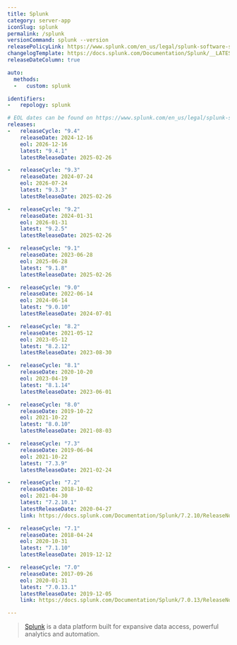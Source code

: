 ```yaml
---
title: Splunk
category: server-app
iconSlug: splunk
permalink: /splunk
versionCommand: splunk --version
releasePolicyLink: https://www.splunk.com/en_us/legal/splunk-software-support-policy.html
changelogTemplate: https://docs.splunk.com/Documentation/Splunk/__LATEST__/ReleaseNotes/MeetSplunk
releaseDateColumn: true

auto:
  methods:
  -   custom: splunk

identifiers:
-   repology: splunk

# EOL dates can be found on https://www.splunk.com/en_us/legal/splunk-software-support-policy.html.
releases:
-   releaseCycle: "9.4"
    releaseDate: 2024-12-16
    eol: 2026-12-16
    latest: "9.4.1"
    latestReleaseDate: 2025-02-26

-   releaseCycle: "9.3"
    releaseDate: 2024-07-24
    eol: 2026-07-24
    latest: "9.3.3"
    latestReleaseDate: 2025-02-26

-   releaseCycle: "9.2"
    releaseDate: 2024-01-31
    eol: 2026-01-31
    latest: "9.2.5"
    latestReleaseDate: 2025-02-26

-   releaseCycle: "9.1"
    releaseDate: 2023-06-28
    eol: 2025-06-28
    latest: "9.1.8"
    latestReleaseDate: 2025-02-26

-   releaseCycle: "9.0"
    releaseDate: 2022-06-14
    eol: 2024-06-14
    latest: "9.0.10"
    latestReleaseDate: 2024-07-01

-   releaseCycle: "8.2"
    releaseDate: 2021-05-12
    eol: 2023-05-12
    latest: "8.2.12"
    latestReleaseDate: 2023-08-30

-   releaseCycle: "8.1"
    releaseDate: 2020-10-20
    eol: 2023-04-19
    latest: "8.1.14"
    latestReleaseDate: 2023-06-01

-   releaseCycle: "8.0"
    releaseDate: 2019-10-22
    eol: 2021-10-22
    latest: "8.0.10"
    latestReleaseDate: 2021-08-03

-   releaseCycle: "7.3"
    releaseDate: 2019-06-04
    eol: 2021-10-22
    latest: "7.3.9"
    latestReleaseDate: 2021-02-24

-   releaseCycle: "7.2"
    releaseDate: 2018-10-02
    eol: 2021-04-30
    latest: "7.2.10.1"
    latestReleaseDate: 2020-04-27
    link: https://docs.splunk.com/Documentation/Splunk/7.2.10/ReleaseNotes/MeetSplunk

-   releaseCycle: "7.1"
    releaseDate: 2018-04-24
    eol: 2020-10-31
    latest: "7.1.10"
    latestReleaseDate: 2019-12-12

-   releaseCycle: "7.0"
    releaseDate: 2017-09-26
    eol: 2020-01-31
    latest: "7.0.13.1"
    latestReleaseDate: 2019-12-05
    link: https://docs.splunk.com/Documentation/Splunk/7.0.13/ReleaseNotes/MeetSplunk

---
```


> [Splunk](https://www.splunk.com/) is a data platform built for expansive data access, powerful
> analytics and automation.
